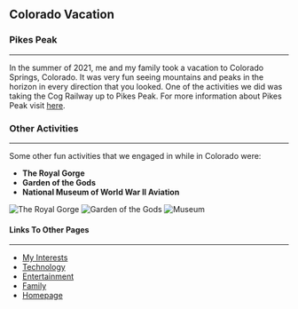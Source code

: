 ## Colorado Vacation

### Pikes Peak
---
In the summer of 2021, me and my family took a vacation to Colorado Springs, Colorado. It was very fun seeing mountains and peaks in the horizon in every direction that you looked. One of the activities we did was taking the Cog Railway up to Pikes Peak. For more information about Pikes Peak visit [here](https://www.visitcos.com/things-to-do/places-to-go/pikes-peak/).

### Other Activities
---
Some other fun activities that we engaged in while in Colorado were:

* **The Royal Gorge**
* **Garden of the Gods**
* **National Museum of World War II Aviation**

![The Royal Gorge](https://upload.wikimedia.org/wikipedia/commons/thumb/e/ee/Royal_Gorge_Bridge_%28looking_west%29.jpg/1200px-Royal_Gorge_Bridge_%28looking_west%29.jpg)
![Garden of the Gods](https://gardenofgods.com/wp-content/uploads/garden-of-the-gods-valley-scaled-e1650039361571.webp)
![Museum](https://www.uncovercolorado.com/wp-content/uploads/2020/05/National-Museum-of-World-War-2-Aviation-CO-1516x758-1.jpg)

#### Links To Other Pages
---
* [My Interests](markdown_one.md)
* [Technology](markdown_three.md)
* [Entertainment](markdown_four.md)
* [Family](markdown_five.md)
* [Homepage](README.md)




